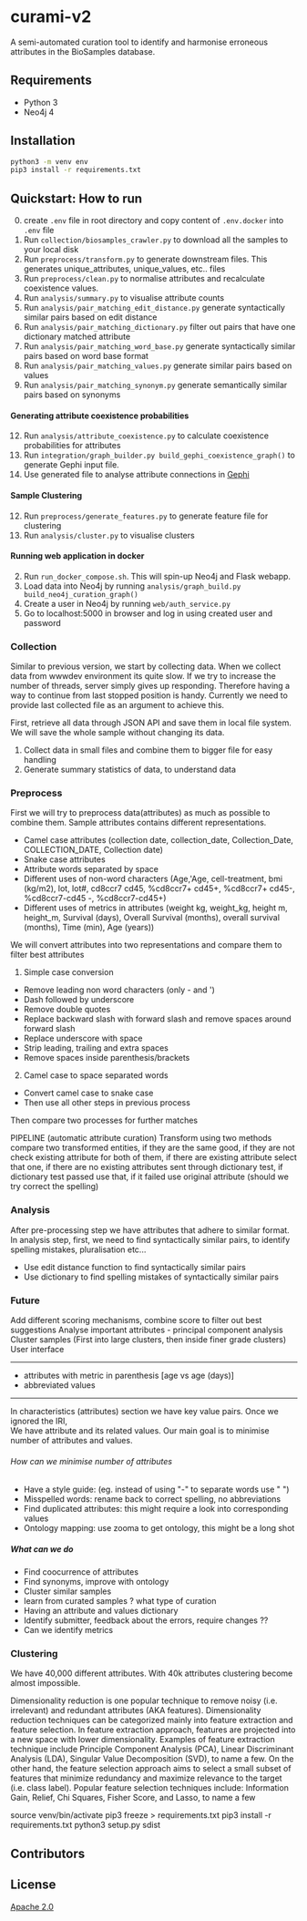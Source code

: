 curami-v2
=========
A semi-automated curation tool to identify and harmonise erroneous attributes in the BioSamples database.

## Requirements
- Python 3
- Neo4j 4


## Installation
```bash
python3 -m venv env
pip3 install -r requirements.txt
```

## Quickstart: How to run
0. create `.env` file in root directory and copy content of `.env.docker` into `.env` file
1. Run `collection/biosamples_crawler.py` to download all the samples to your local disk
2. Run `preprocess/transform.py` to generate downstream files. This generates unique_attributes, unique_values, etc.. files
3. Run `preprocess/clean.py` to normalise attributes and recalculate coexistence values.
4. Run `analysis/summary.py` to visualise attribute counts
4. Run `analysis/pair_matching_edit_distance.py` generate syntactically similar pairs based on edit distance
5. Run `analysis/pair_matching_dictionary.py` filter out pairs that have one dictionary matched attribute
6. Run `analysis/pair_matching_word_base.py` generate syntactically similar pairs based on word base format
7. Run `analysis/pair_matching_values.py` generate similar pairs based on values
8. Run `analysis/pair_matching_synonym.py` generate semantically similar pairs based on synonyms

#### Generating attribute coexistence probabilities
12. Run `analysis/attribute_coexistence.py` to calculate coexistence probabilities for attributes
13. Run `integration/graph_builder.py build_gephi_coexistence_graph()` to generate Gephi input file.
14. Use generated file to analyse attribute connections in [Gephi](https://gephi.org/)

#### Sample Clustering
12. Run `preprocess/generate_features.py` to generate feature file for clustering
12. Run `analysis/cluster.py` to visualise clusters

#### Running web application in docker
2. Run `run_docker_compose.sh`. This will spin-up Neo4j and Flask webapp.
3. Load data into Neo4j by running `analysis/graph_build.py build_neo4j_curation_graph()`
4. Create a user in Neo4j by running `web/auth_service.py`
5. Go to localhost:5000 in browser and log in using created user and password

### Collection
Similar to previous version, we start by collecting data. When we collect data from wwwdev environment its quite slow. 
If we try to increase the number of threads, server simply gives up responding. 
Therefore having a way to continue from last stopped position is handy. 
Currently we need to provide last collected file as an argument to achieve this.

First, retrieve all data through JSON API and save them in local file system.  
We will save the whole sample without changing its data.  

1. Collect data in small files and combine them to bigger file for easy handling  
2. Generate summary statistics of data, to understand data  

### Preprocess
First we will try to preprocess data(attributes) as much as possible to combine them.
Sample attributes contains different representations.
* Camel case attributes (collection date, collection_date, Collection_Date, COLLECTION_DATE, Collection date)
* Snake case attributes
* Attribute words separated by space
* Different uses of non-word characters (Age,'Age, cell-treatment, bmi (kg/m2), lot, lot#, cd8ccr7 cd45, %cd8ccr7+ cd45+, %cd8ccr7+ cd45-, %cd8ccr7-cd45 -, %cd8ccr7-cd45+)
* Different uses of metrics in attributes (weight kg, weight_kg, height m, height_m, Survival (days), Overall Survival (months), overall survival (months), Time (min), Age (years))

We will convert attributes into two representations and compare them to filter best attributes
1. Simple case conversion
* Remove leading non word characters (only - and ')
* Dash followed by underscore
* Remove double quotes
* Replace backward slash with forward slash and remove spaces around forward slash
* Replace underscore with space
* Strip leading, trailing and extra spaces
* Remove spaces inside parenthesis/brackets

2. Camel case to space separated words
* Convert camel case to snake case
* Then use all other steps in previous process

Then compare two processes for further matches

PIPELINE (automatic attribute curation)
Transform using two methods
compare two transformed entities, 
    if they are the same good, 
    if they are not check existing attribute for both of them, 
        if there are existing attribute select that one, 
        if there are no existing attributes sent through dictionary test,
            if dictionary test passed use that,
            if it failed use original attribute (should we try correct the spelling)


### Analysis
After pre-processing step we have attributes that adhere to similar format. 
In analysis step, first, we need to find syntactically similar pairs, to identify spelling mistakes, pluralisation etc...
* Use edit distance function to find syntactically similar pairs
* Use dictionary to find spelling mistakes of syntactically similar pairs




### Future

Add different scoring mechanisms, combine score to filter out best suggestions
Analyse important attributes - principal component analysis
Cluster samples (First into large clusters, then inside finer grade clusters)
User interface

 




-------------------------------------------------------------------------------
* attributes with metric in parenthesis [age vs age (days)]
* abbreviated values 


--------------------------------------------------------------------------------
In characteristics (attributes) section we have key value pairs. Once we ignored the IRI,  
We have attribute and its related values. Our main goal is to minimise number of attributes and values.  

###### How can we minimise number of attributes
* Have a style guide: (eg. instead of using "-" to separate words use " ")
* Misspelled words: rename back to correct spelling, no abbreviations
* Find duplicated attributes: this might require a look into corresponding values
* Ontology mapping: use zooma to get ontology, this might be a long shot


##### What can we do
* Find coocurrence of attributes
* Find synonyms, improve with ontology
* Cluster similar samples
* learn from curated samples ? what type of curation 
* Having an attribute and values dictionary
* Identify submitter, feedback about the errors, require changes ??
* Can we identify metrics


### Clustering
We have 40,000 different attributes. With 40k attributes clustering become almost impossible.

Dimensionality reduction is one popular technique to remove noisy (i.e. irrelevant) and
redundant attributes (AKA features). Dimensionality reduction techniques can be categorized mainly into feature extraction and feature selection. In feature extraction approach,
features are projected into a new space with lower dimensionality. Examples of feature
extraction technique include Principle Component Analysis (PCA), Linear Discriminant
Analysis (LDA), Singular Value Decomposition (SVD), to name a few. On the other hand,
the feature selection approach aims to select a small subset of features that minimize redundancy and maximize relevance to the target (i.e. class label). Popular feature selection
techniques include: Information Gain, Relief, Chi Squares, Fisher Score, and Lasso, to name
a few





source venv/bin/activate
pip3 freeze > requirements.txt
pip3 install -r requirements.txt
python3 setup.py sdist


## Contributors


## License
[Apache 2.0](https://choosealicense.com/licenses/apache-2.0/)
